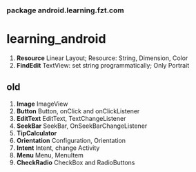### package android.learning.fzt.com

# learning_android

1.  **Resource**      Linear Layout; Resource: String, Dimension, Color
1.  **FindEdit**      TextView: set string programmatically; Only Portrait


## old


1.  **Image**         ImageView
1.  **Button**        Button, onClick and onClickListener
1.  **EditText**      EditText, TextChangeListener
1.  **SeekBar**       SeekBar, OnSeekBarChangeListener
1.  **TipCalculator**
1.  **Orientation**   Configuration, Orientation
1.  **Intent**        Intent, change Activity
1.  **Menu**          Menu, MenuItem
1.  **CheckRadio**    CheckBox and RadioButtons
